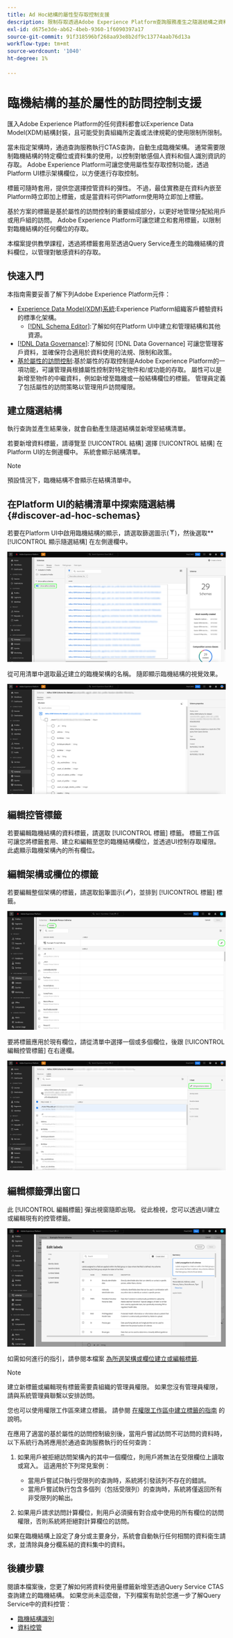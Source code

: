 ```yaml
---
title: Ad Hoc結構的屬性型存取控制支援
description: 限制存取透過Adobe Experience Platform查詢服務產生之隨選結構之資料欄位的指南。
exl-id: d675e3de-ab62-4beb-9360-1f6090397a17
source-git-commit: 91f318596bf268aa93e8b2df9c13774aab76d13a
workflow-type: tm+mt
source-wordcount: '1040'
ht-degree: 1%

---
```


# 臨機結構的基於屬性的訪問控制支援

匯入Adobe Experience Platform的任何資料都會以Experience Data Model(XDM)結構封裝，且可能受到貴組織所定義或法律規範的使用限制所限制。

當未指定架構時，通過查詢服務執行CTAS查詢，自動生成臨機架構。 通常需要限制臨機結構的特定欄位或資料集的使用，以控制對敏感個人資料和個人識別資訊的存取。 Adobe Experience Platform可讓您使用屬性型存取控制功能，透過Platform UI標示架構欄位，以方便進行存取控制。

標籤可隨時套用，提供您選擇控管資料的彈性。 不過，最佳實務是在資料內嵌至Platform時立即加上標籤，或是當資料可供Platform使用時立即加上標籤。

基於方案的標籤是基於屬性的訪問控制的重要組成部分，以更好地管理分配給用戶或用戶組的訪問。 Adobe Experience Platform可讓您建立和套用標籤，以限制對臨機結構的任何欄位的存取。

本檔案提供教學課程，透過將標籤套用至透過Query Service產生的臨機結構的資料欄位，以管理對敏感資料的存取。

## 快速入門

本指南需要妥善了解下列Adobe Experience Platform元件：

* [Experience Data Model(XDM)系統](https://experienceleague.adobe.com/docs/experience-platform/xdm/home.html?lang=zh-Hant):Experience Platform組織客戶體驗資料的標準化架構。
   * [[!DNL Schema Editor]](https://experienceleague.adobe.com/docs/experience-platform/xdm/ui/overview.html):了解如何在Platform UI中建立和管理結構和其他資源。
* [[!DNL Data Governance]](../../data-governance/home.md):了解如何 [!DNL Data Governance] 可讓您管理客戶資料，並確保符合適用於資料使用的法規、限制和政策。
* [基於屬性的訪問控制](../../access-control/abac/overview.md):基於屬性的存取控制是Adobe Experience Platform的一項功能，可讓管理員根據屬性控制對特定物件和/或功能的存取。 屬性可以是新增至物件的中繼資料，例如新增至臨機或一般結構欄位的標籤。 管理員定義了包括屬性的訪問策略以管理用戶訪問權限。

## 建立隨選結構

執行查詢並產生結果後，就會自動產生隨選結構並新增至結構清單。

若要新增資料標籤，請導覽至 [!UICONTROL 結構] 選擇 [!UICONTROL 結構] 在Platform UI的左側邊欄中。 系統會顯示結構清單。

>[!NOTE]
>
>預設情況下，臨機結構不會顯示在結構清單中。

## 在Platform UI的結構清單中探索隨選結構 {#discover-ad-hoc-schemas}

若要在Platform UI中啟用臨機結構的顯示，請選取篩選圖示(![篩選圖示。](../images/data-governance/filter.png))，然後選取**[!UICONTROL 顯示隨選結構] 在左側邊欄中。

![「結構控制面板」篩選選項在左側邊欄中切換為啟用「顯示隨選結構」。](../images/data-governance/adhoc-schema-toggle.png)

從可用清單中選取最近建立的臨機架構的名稱。 隨即顯示臨機結構的視覺效果。

![臨機架構結構圖範例。](../images/data-governance/adhoc-schema-structure-diagram.png)

## 編輯控管標籤

若要編輯臨機結構的資料標籤，請選取 [!UICONTROL 標籤] 標籤。 標籤工作區可讓您將標籤套用、建立和編輯至您的臨機結構欄位，並透過UI控制存取權限。 此處顯示臨機架構內的所有欄位。

## 編輯架構或欄位的標籤

若要編輯整個架構的標籤，請選取鉛筆圖示(![鉛筆圖示。](../images/data-governance/edit-icon.png))，並排到 [!UICONTROL 標籤] 標籤。

![標籤檢視在結構工作區中，會以鉛筆圖示醒目顯示。](../images/data-governance/edit-entire-schema-labels.png)

要將標籤應用於現有欄位，請從清單中選擇一個或多個欄位，後跟 [!UICONTROL 編輯控管標籤] 在右邊欄。

![標籤在結構工作區中的檢視，右側邊欄中強調顯示「編輯控管標籤」選項。](../images/data-governance/edit-governance-labels.png)

## 編輯標籤彈出窗口

此 [!UICONTROL 編輯標籤] 彈出視窗隨即出現。 從此檢視，您可以透過UI建立或編輯現有的控管標籤。

![「編輯標籤」彈出視窗。](../images/data-governance/edit-labels-popover.png)

如需如何進行的指引，請參閱本檔案 [為所選架構或欄位建立或編輯標籤](https://experienceleague.adobe.com/docs/experience-platform/xdm/tutorials/labels.html#edit-the-labels-for-the-schema-or-field).

>[!NOTE]
>
>建立新標籤或編輯現有標籤需要貴組織的管理員權限。 如果您沒有管理員權限，請與系統管理員聯繫以安排訪問。

您也可以使用權限工作區來建立標籤。 請參閱 [在權限工作區中建立標籤的指南](../../access-control/abac/ui/labels.md) 的說明。

在應用了適當的基於屬性的訪問控制級別後，當用戶嘗試訪問不可訪問的資料時，以下系統行為將應用於通過查詢服務執行的任何查詢：

1. 如果用戶被拒絕訪問架構內的其中一個欄位，則用戶將無法在受限欄位上讀取或寫入。 這適用於下列常見案例：

   * 當用戶嘗試只執行受限列的查詢時，系統將引發該列不存在的錯誤。
   * 當用戶嘗試執行包含多個列（包括受限列）的查詢時，系統將僅返回所有非受限列的輸出。

1. 如果用戶請求訪問計算欄位，則用戶必須擁有對合成中使用的所有欄位的訪問權限，否則系統將拒絕對計算欄位的訪問。

如果在臨機結構上設定了身分或主要身分，系統會自動執行任何相關的資料衛生請求，並清除與身分欄系結的資料集中的資料。

## 後續步驟

閱讀本檔案後，您更了解如何將資料使用量標籤新增至透過Query Service CTAS查詢建立的臨機結構。 如果您尚未這麼做，下列檔案有助於您進一步了解Query Service中的資料控管：

* [臨機結構識別](./ad-hoc-schema-identities.md)
* [資料控管](https://experienceleague.adobe.com/docs/experience-platform/data-governance/home.html?lang=zh-Hant)

